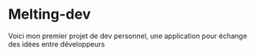 # Melting-dev

Voici mon premier projet de dev personnel, une application pour échange des idées entre développeurs 
